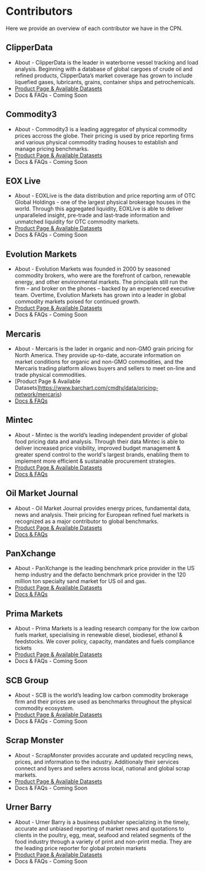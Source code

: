 # Contributors
Here we provide an overview of each contributor we have in the CPN.  

## ClipperData
* About - ClipperData is the leader in waterborne vessel tracking and load analysis.  Beginning with a database of global cargoes of crude oil and refined products, ClipperData’s market coverage has grown to include liquefied gases, lubricants, grains, container ships and petrochemicals. 
* [Product Page & Available Datasets](https://www.barchart.com/cmdty/data/pricing-network/clipperdata)
* Docs & FAQs - Coming Soon

## Commodity3
* About - Commodity3 is a leading aggregator of physical commodity prices accross the globe.  Their pricing is used by price reporting firms and various physical commodity trading houses to establish and manage pricing benchmarks.
* [Product Page & Available Datasets](https://www.barchart.com/cmdty/data/pricing-network/commodity3)
* Docs & FAQs - Coming Soon

## EOX Live
* About - EOXLive is the data distribution and price reporting arm of OTC Global Holdings - one of the largest physical brokerage houses in the world.  Through this aggregated liquidity, EOXLive is able to deliver unparalleled insight, pre-trade and last-trade information and unmatched liquidity for OTC commodity markets. 
* [Product Page & Available Datasets](https://www.barchart.com/cmdty/data/pricing-network/eoxlive)
* Docs & FAQs - Coming Soon


## Evolution Markets
* About - Evolution Markets was founded in 2000 by seasoned commodity brokers, who were are the forefront of carbon, renewable energy, and other environmental markets. The principals still run the firm – and broker on the phones – backed by an experienced executive team. Overtime, Evolution Markets has grown into a leader in global commodity markets poised for continued growth.
* [Product Page & Available Datasets](https://www.barchart.com/cmdty/data/pricing-network/evolution-markets)
* Docs & FAQs - Coming Soon

## Mercaris
* About - Mercaris is the lader in organic and non-GMO grain pricing for North America.  They provide up-to-date, accurate information on market conditions for organic and non-GMO commodities, and the Mercaris trading platform allows buyers and sellers to meet on-line and trade physical commodities.
* [Product Page & Available Datasets]https://www.barchart.com/cmdty/data/pricing-network/mercaris)
* [Docs & FAQs](/content/Mercaris)

## Mintec
* About - Mintec is the world’s leading independent provider of global food pricing data and analysis.  Through their data Mintec is able to deliver increased price visibility, improved budget management & greater spend control to the world's largest brands, enabling them to implement more efficient & sustainable procurement strategies.
* [Product Page & Available Datasets](https://www.barchart.com/cmdty/data/pricing-network/mintec)
* [Docs & FAQs](/content/Mintec)

## Oil Market Journal
* About - Oil Market Journal provides energy prices, fundamental data, news and analysis.  Their pricing for European refined fuel markets is recognized as a major contributor to global benchmarks.
* [Product Page & Available Datasets](https://www.barchart.com/cmdty/data/pricing-network/omj)
* [Docs & FAQs](/content/OMJ)

## PanXchange
* About - PanXchange is the leading benchmark price provider in the US hemp industry and the defacto benchmark price provider in the 120 million ton specialty sand market for US oil and gas. 
* [Product Page & Available Datasets](https://www.barchart.com/cmdty/data/pricing-network/panxchange)
* [Docs & FAQs](content/PanXchange)

## Prima Markets
* About - Prima Markets is a leading research company for the low carbon fuels market, specialising in renewable diesel, biodiesel, ethanol & feedstocks. We cover policy, capacity, mandates and fuels compliance tickets
* [Product Page & Available Datasets](https://www.barchart.com/cmdty/data/pricing-network/prima-markets)
* Docs & FAQs - Coming Soon

## SCB Group
* About - SCB is the world’s leading low carbon commodity brokerage firm and their prices are used as benchmarks throughout the physical commodity ecosystem.
* [Product Page & Available Datasets](https://www.barchart.com/cmdty/data/pricing-network/scb)
* Docs & FAQs - Coming Soon

## Scrap Monster
* About - ScrapMonster provides accurate and updated recycling news, prices, and information to the industry.  Additionaly their services connect and byers and sellers across local, national and global scrap markets.
* [Product Page & Available Datasets](https://www.barchart.com/cmdty/data/pricing-network/scrap-monster)
* Docs & FAQs - Coming Soon

## Urner Barry
* About - Urner Barry is a business publisher specializing in the timely, accurate and unbiased reporting of market news and quotations to clients in the poultry, egg, meat, seafood and related segments of the food industry through a variety of print and non-print media.  They are the leading price reporter for global protein markets
* [Product Page & Available Datasets](https://www.barchart.com/cmdty/data/pricing-network/urner-barry)
* Docs & FAQs - Coming Soon
